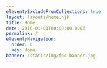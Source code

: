 ```yaml
---
eleventyExcludeFromCollections: true
layout: layouts/home.njk
title: Home
date: 2016-01-01T00:00:00.000Z
permalink: /
eleventyNavigation:
  order: 0
  key: Home
banner: /static/img/fpo-banner.jpg
---
```

![]()